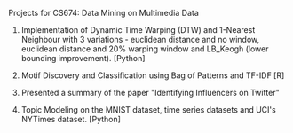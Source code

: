 Projects for CS674: Data Mining on Multimedia Data


1. Implementation of Dynamic Time Warping (DTW) and 1-Nearest Neighbour with 3 variations - euclidean distance and no window, euclidean distance and 20% warping window and LB_Keogh (lower bounding improvement). [Python]

2. Motif Discovery and Classification using Bag of Patterns and TF-IDF [R]

3. Presented a summary of the paper "Identifying Influencers on Twitter"

4. Topic Modeling on the MNIST dataset, time series datasets and UCI's NYTimes dataset. [Python]